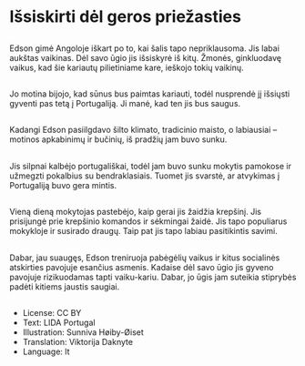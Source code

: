 # Išsiskirti dėl geros priežasties

##
Edson gimė Angoloje iškart po to, kai šalis tapo nepriklausoma. Jis labai aukštas vaikinas. Dėl savo ūgio jis išsiskyrė iš kitų. Žmonės, ginkluodavę vaikus, kad šie kariautų pilietiniame kare, ieškojo tokių vaikinų.

##
Jo motina bijojo, kad sūnus bus paimtas kariauti, todėl nusprendė jį išsiųsti gyventi pas tetą į Portugaliją. Ji manė, kad ten jis bus saugus.

##
Kadangi Edson pasiilgdavo šilto klimato, tradicinio maisto, o labiausiai – motinos apkabinimų ir bučinių, iš pradžių jam buvo sunku.

##
Jis silpnai kalbėjo portugališkai, todėl jam buvo sunku mokytis pamokose ir užmegzti pokalbius su bendraklasiais. Tuomet jis svarstė, ar atvykimas į Portugaliją buvo gera mintis.

##
Vieną dieną mokytojas pastebėjo, kaip gerai jis žaidžia krepšinį. Jis prisijungė prie krepšinio komandos ir sėkmingai žaidė. Jis tapo populiarus mokykloje ir susirado draugų. Taip pat jis tapo labiau pasitikintis savimi.

##
Dabar, jau suaugęs, Edson treniruoja pabėgėlių vaikus ir kitus socialinės atskirties pavojuje esančius asmenis. Kadaise dėl savo ūgio jis gyveno pavojuje rizikuodamas tapti vaiku-kariu. Dabar, jo ūgis jam suteikia stiprybės padėti kitiems jaustis saugiai.

##
* License: CC BY
* Text: LIDA Portugal
* Illustration: Sunniva Høiby-Øiset
* Translation: Viktorija Daknyte
* Language: lt
